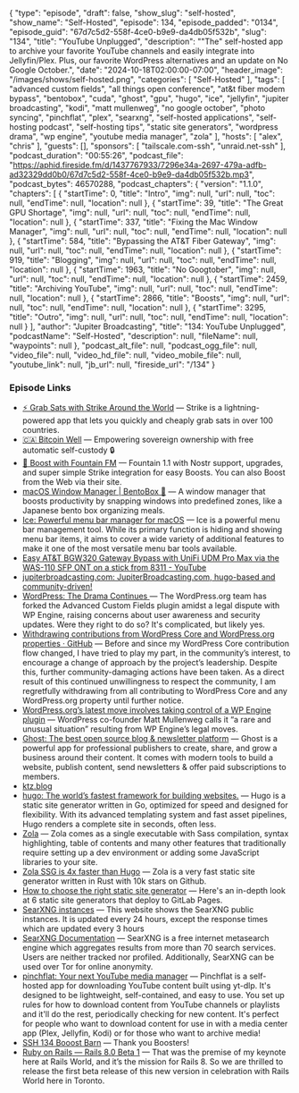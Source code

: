 {
  "type": "episode",
  "draft": false,
  "show_slug": "self-hosted",
  "show_name": "Self-Hosted",
  "episode": 134,
  "episode_padded": "0134",
  "episode_guid": "67d7c5d2-558f-4ce0-b9e9-da4db05f532b",
  "slug": "134",
  "title": "YouTube Unplugged",
  "description": "\"The\" self-hosted app to archive your favorite YouTube channels and easily integrate into Jellyfin/Plex. Plus, our favorite WordPress alternatives and an update on No Google October.",
  "date": "2024-10-18T02:00:00-07:00",
  "header_image": "/images/shows/self-hosted.png",
  "categories": [
    "Self-Hosted"
  ],
  "tags": [
    "advanced custom fields",
    "all things open conference",
    "at&t fiber modem bypass",
    "bentobox",
    "cuda",
    "ghost",
    "gpu",
    "hugo",
    "ice",
    "jellyfin",
    "jupiter broadcasting",
    "kodi",
    "matt mullenweg",
    "no google october",
    "photo syncing",
    "pinchflat",
    "plex",
    "searxng",
    "self-hosted applications",
    "self-hosting podcast",
    "self-hosting tips",
    "static site generators",
    "wordpress drama",
    "wp engine",
    "youtube media manager",
    "zola"
  ],
  "hosts": [
    "alex",
    "chris"
  ],
  "guests": [],
  "sponsors": [
    "tailscale.com-ssh",
    "unraid.net-ssh"
  ],
  "podcast_duration": "00:55:26",
  "podcast_file": "https://aphid.fireside.fm/d/1437767933/7296e34a-2697-479a-adfb-ad32329dd0b0/67d7c5d2-558f-4ce0-b9e9-da4db05f532b.mp3",
  "podcast_bytes": 46570288,
  "podcast_chapters": {
    "version": "1.1.0",
    "chapters": [
      {
        "startTime": 0,
        "title": "Intro",
        "img": null,
        "url": null,
        "toc": null,
        "endTime": null,
        "location": null
      },
      {
        "startTime": 39,
        "title": "The Great GPU Shortage",
        "img": null,
        "url": null,
        "toc": null,
        "endTime": null,
        "location": null
      },
      {
        "startTime": 337,
        "title": "Fixing the Mac Window Manager",
        "img": null,
        "url": null,
        "toc": null,
        "endTime": null,
        "location": null
      },
      {
        "startTime": 584,
        "title": "Bypassing the AT&T Fiber Gateway",
        "img": null,
        "url": null,
        "toc": null,
        "endTime": null,
        "location": null
      },
      {
        "startTime": 919,
        "title": "Blogging",
        "img": null,
        "url": null,
        "toc": null,
        "endTime": null,
        "location": null
      },
      {
        "startTime": 1963,
        "title": "No Googtober",
        "img": null,
        "url": null,
        "toc": null,
        "endTime": null,
        "location": null
      },
      {
        "startTime": 2459,
        "title": "Archiving YouTube",
        "img": null,
        "url": null,
        "toc": null,
        "endTime": null,
        "location": null
      },
      {
        "startTime": 2866,
        "title": "Boosts",
        "img": null,
        "url": null,
        "toc": null,
        "endTime": null,
        "location": null
      },
      {
        "startTime": 3295,
        "title": "Outro",
        "img": null,
        "url": null,
        "toc": null,
        "endTime": null,
        "location": null
      }
    ],
    "author": "Jupiter Broadcasting",
    "title": "134: YouTube Unplugged",
    "podcastName": "Self-Hosted",
    "description": null,
    "fileName": null,
    "waypoints": null
  },
  "podcast_alt_file": null,
  "podcast_ogg_file": null,
  "video_file": null,
  "video_hd_file": null,
  "video_mobile_file": null,
  "youtube_link": null,
  "jb_url": null,
  "fireside_url": "/134"
}


### Episode Links

  * [⚡ Grab Sats with Strike Around the World](https://strike.me/download/ "⚡ Grab Sats with Strike Around the World") — Strike is a lightning-powered app that lets you quickly and cheaply grab sats in over 100 countries.
  * [🇨🇦 Bitcoin Well](https://bitcoinwell.com/ "🇨🇦  Bitcoin Well") — Empowering sovereign ownership with free automatic self-custody 🔒
  * [🎉 Boost with Fountain FM](https://fountain.fm/show/LxGQPEpBqTDLxF4d6qC5 "🎉 Boost with Fountain FM") — Fountain 1.1 with Nostr support, upgrades, and super simple Strike integration for easy Boosts. You can also Boost from the Web via their site.
  * [macOS Window Manager | BentoBox 🍱](https://bentoboxapp.com/ "macOS Window Manager | BentoBox 🍱") — A window manager that boosts productivity by snapping windows into predefined zones, like a Japanese bento box organizing meals. 
  * [Ice: Powerful menu bar manager for macOS](https://github.com/jordanbaird/Ice "Ice: Powerful menu bar manager for macOS") — Ice is a powerful menu bar management tool. While its primary function is hiding and showing menu bar items, it aims to cover a wide variety of additional features to make it one of the most versatile menu bar tools available.
  * [Easy AT&T BGW320 Gateway Bypass with UniFi UDM Pro Max via the WAS-110 SFP ONT on a stick from 8311 - YouTube](https://www.youtube.com/watch?v=BluDAuSU1T4 "Easy AT&T BGW320 Gateway Bypass with UniFi UDM Pro Max via the WAS-110 SFP ONT on a stick from 8311 - YouTube")
  * [jupiterbroadcasting.com: JupiterBroadcasting.com, hugo-based and community-driven!](https://github.com/JupiterBroadcasting/jupiterbroadcasting.com "jupiterbroadcasting.com: JupiterBroadcasting.com, hugo-based and community-driven!")
  * [WordPress: The Drama Continues ](https://eric.mann.blog/wordpress-the-drama-continues/ "WordPress: The Drama Continues ") — The WordPress.org team has forked the Advanced Custom Fields plugin amidst a legal dispute with WP Engine, raising concerns about user awareness and security updates. Were they right to do so? It's complicated, but likely yes. 
  * [Withdrawing contributions from WordPress Core and WordPress.org properties · GitHub](https://gist.github.com/costdev/4c25a1e49cdd630bc6450dc98e27f4cf "Withdrawing contributions from WordPress Core and WordPress.org properties · GitHub") — Before and since my WordPress Core contribution flow changed, I have tried to play my part, in the community’s interest, to encourage a change of approach by the project’s leadership. Despite this, further community-damaging actions have been taken. As a direct result of this continued unwillingness to respect the community, I am regretfully withdrawing from all contributing to WordPress Core and any WordPress.org property until further notice. 
  * [WordPress.org’s latest move involves taking control of a WP Engine plugin](https://www.theverge.com/2024/10/12/24268637/wordpress-org-matt-mullenweg-acf-fork-secure-custom-fields-wp-engine "WordPress.org’s latest move involves taking control of a WP Engine plugin") — WordPress co-founder Matt Mullenweg calls it “a rare and unusual situation” resulting from WP Engine’s legal moves.
  * [Ghost: The best open source blog & newsletter platform](https://ghost.org/ "Ghost: The best open source blog & newsletter platform") — Ghost is a powerful app for professional publishers to create, share, and grow a business around their content. It comes with modern tools to build a website, publish content, send newsletters & offer paid subscriptions to members. 
  * [ktz.blog](https://blog.ktz.me/ "ktz.blog")
  * [hugo: The world’s fastest framework for building websites.](https://github.com/gohugoio/hugo "hugo: The world’s fastest framework for building websites.") — Hugo is a static site generator written in Go, optimized for speed and designed for flexibility. With its advanced templating system and fast asset pipelines, Hugo renders a complete site in seconds, often less.
  * [Zola](https://www.getzola.org/ "Zola") — Zola comes as a single executable with Sass compilation, syntax highlighting, table of contents and many other features that traditionally require setting up a dev environment or adding some JavaScript libraries to your site. 
  * [Zola SSG is 4x faster than Hugo](https://tqdev.com/2023-zola-ssg-is-4x-faster-than-hugo "Zola SSG is 4x faster than Hugo") — Zola is a very fast static site generator written in Rust with 10k stars on Github.
  * [How to choose the right static site generator](https://about.gitlab.com/blog/2022/04/18/comparing-static-site-generators/ "How to choose the right static site generator") — Here's an in-depth look at 6 static site generators that deploy to GitLab Pages. 
  * [SearXNG instances](https://searx.space/# "SearXNG instances") — This website shows the SearXNG public instances. It is updated every 24 hours, except the response times which are updated every 3 hours
  * [SearXNG Documentation](https://docs.searxng.org/ "SearXNG Documentation") — SearXNG is a free internet metasearch engine which aggregates results from more than 70 search services. Users are neither tracked nor profiled. Additionally, SearXNG can be used over Tor for online anonymity. 
  * [pinchflat: Your next YouTube media manager](https://github.com/kieraneglin/pinchflat "pinchflat: Your next YouTube media manager") — Pinchflat is a self-hosted app for downloading YouTube content built using yt-dlp. It's designed to be lightweight, self-contained, and easy to use. You set up rules for how to download content from YouTube channels or playlists and it'll do the rest, periodically checking for new content. It's perfect for people who want to download content for use in with a media center app (Plex, Jellyfin, Kodi) or for those who want to archive media!
  * [SSH 134 Booost Barn](https://paste.docs.lol/code/BackgroundsGayety "SSH 134 Booost Barn") — Thank you Boosters! 
  * [Ruby on Rails — Rails 8.0 Beta 1](https://rubyonrails.org/2024/9/27/rails-8-beta1-no-paas-required "Ruby on Rails — Rails 8.0 Beta 1") — That was the premise of my keynote here at Rails World, and it’s the mission for Rails 8. So we are thrilled to release the first beta release of this new version in celebration with Rails World here in Toronto.


